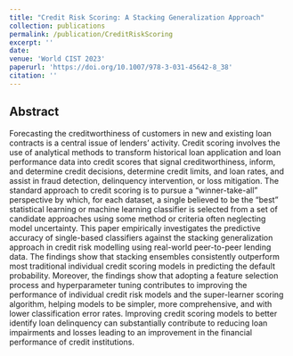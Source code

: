 ```yaml
---
title: "Credit Risk Scoring: A Stacking Generalization Approach"
collection: publications
permalink: /publication/CreditRiskScoring
excerpt: ''
date:
venue: 'World CIST 2023'
paperurl: 'https://doi.org/10.1007/978-3-031-45642-8_38'
citation: ''
---
```


**Abstract**
----
Forecasting the creditworthiness of customers in new and existing loan contracts is a central issue of lenders’ activity. Credit scoring involves the use of analytical methods to transform historical loan application and loan performance data into credit scores that signal creditworthiness, inform, and determine credit decisions, determine credit limits, and loan rates, and assist in fraud detection, delinquency intervention, or loss mitigation. The standard approach to credit scoring is to pursue a “winner-take-all” perspective by which, for each dataset, a single believed to be the “best” statistical learning or machine learning classifier is selected from a set of candidate approaches using some method or criteria often neglecting model uncertainty. This paper empirically investigates the predictive accuracy of single-based classifiers against the stacking generalization approach in credit risk modelling using real-world peer-to-peer lending data. The findings show that stacking ensembles consistently outperform most traditional individual credit scoring models in predicting the default probability. Moreover, the findings show that adopting a feature selection process and hyperparameter tuning contributes to improving the performance of individual credit risk models and the super-learner scoring algorithm, helping models to be simpler, more comprehensive, and with lower classification error rates. Improving credit scoring models to better identify loan delinquency can substantially contribute to reducing loan impairments and losses leading to an improvement in the financial performance of credit institutions.
